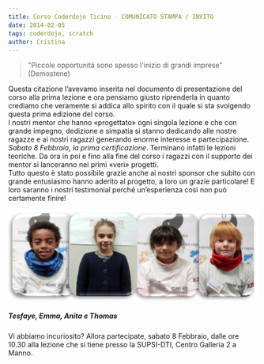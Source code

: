 ```yaml
---
title: Corso Coderdojo Ticino - COMUNICATO STAMPA / INVITO
date: 2014-02-05
tags: coderdojo, scratch
author: Cristina
---
```


<blockquote>
    <p>"Piccole opportunità sono spesso l'inizio di grandi imprese" (Demostene)</p>
</blockquote>
<p>Questa citazione l’avevamo inserita nel documento di presentazione del corso alla prima lezione e ora pensiamo giusto riprenderla in quanto crediamo che veramente si addica allo spirito con il quale si sta svolgendo questa prima edizione del corso. <br/>
    I nostri mentor che hanno «progettato» ogni singola lezione e che con grande impegno, dedizione e simpatia si stanno dedicando alle nostre ragazze e ai nostri ragazzi generando enorme interesse e partecipazione.
    <em>Sabato 8 Febbraio, la prima certificazione</em>. Terminano infatti le lezioni teoriche. Da ora in poi e fino alla fine del corso i ragazzi con il supporto dei mentor si lanceranno nei primi «veri» progetti.<br/>
    Tutto questo è stato possibile grazie anche ai nostri sponsor che subito con grande entusiasmo hanno aderito al progetto, a loro un grazie particolare!
    E loro saranno i nostri testimonial perché un’esperienza così non può certamente finire!</p>
<img src="images/corsi/ragazzi_coderdojo1.png" alt="Tesfaye, Emma, Anita e Thomas"><h5>Tesfaye, Emma, Anita e Thomas</h5>
Vi abbiamo incuriosito? Allora partecipate, sabato 8 Febbraio, dalle ore 10.30 alla lezione che si tiene presso la SUPSI-DTI, Centro Galleria 2 a Manno.
